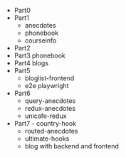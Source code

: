  - Part0
 - Part1
	 - anecdotes
	 - phonebook
	 - courseinfo
 - Part2
 - Part3 phonebook
 - Part4 blogs
 - Part5
   	 - bloglist-frontend
   	 - e2e playwright
 - Part6
   	 - query-anecdotes
   	 - redux-anecdotes
   	 - unicafe-redux
 - Part7
         - country-hook
   	 - routed-anecdotes
   	 - ultimate-hooks
   	 - blog with backend and frontend
